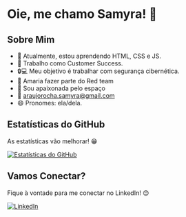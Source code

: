 
# Oie, me chamo Samyra! 👋

## Sobre Mim

- 🌱 Atualmente, estou aprendendo HTML, CSS e JS.
- 💼 Trabalho como Customer Success.
- 🔒💻 Meu objetivo é trabalhar com segurança cibernética.
- 🔴 Amaria fazer parte do Red team
- 🔭 Sou apaixonada pelo espaço
- 📧 araujorocha.samyra@gmail.com 
- 😄 Pronomes: ela/dela.
  


## Estatísticas do GitHub

As estatísticas vão melhorar! 😁

[![Estatísticas do GitHub](https://github-readme-stats.vercel.app/api?username=araujorocha&show_icons=true&theme=dark)](https://github.com/araujorocha)

## Vamos Conectar?
Fique à vontade para me conectar no LinkedIn! 😊

[![LinkedIn](https://img.shields.io/badge/LinkedIn-Profile-blue)](https://www.linkedin.com/in/samyra-ara%C3%BAjo-rocha/)



